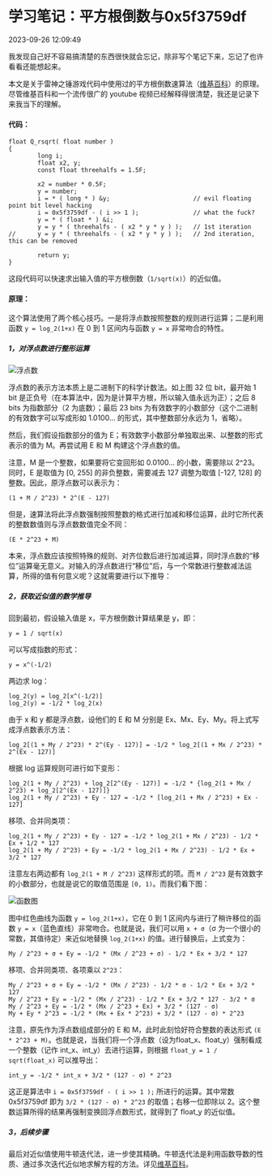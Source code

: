 # 学习笔记：平方根倒数与0x5f3759df

2023-09-26 12:09:49

我发现自己好不容易搞清楚的东西很快就会忘记，除非写个笔记下来，忘记了也许看看还能想起来。

本文是关于雷神之锤游戏代码中使用过的平方根倒数速算法（[维基百科](https://zh.wikipedia.org/zh-hans/%E5%B9%B3%E6%96%B9%E6%A0%B9%E5%80%92%E6%95%B0%E9%80%9F%E7%AE%97%E6%B3%95)）的原理。尽管维基百科和一个流传很广的 youtube 视频已经解释得很清楚，我还是记录下来我当下的理解。

#### 代码：

```
float Q_rsqrt( float number )
{
        long i;
        float x2, y;
        const float threehalfs = 1.5F;

        x2 = number * 0.5F;
        y = number;
        i = * ( long * ) &y;                       // evil floating point bit level hacking
        i = 0x5f3759df - ( i >> 1 );               // what the fuck?
        y = * ( float * ) &i;
        y = y * ( threehalfs - ( x2 * y * y ) );   // 1st iteration
//      y = y * ( threehalfs - ( x2 * y * y ) );   // 2nd iteration, this can be removed

        return y;
}
```

这段代码可以快速求出输入值的平方根倒数（`1/sqrt(x)`）的近似值。

#### 原理：


这个算法使用了两个核心技巧。一是将浮点数按照整数的规则进行运算；二是利用函数 `y = log_2(1+x)` 在 0 到 1 区间内与函数 `y = x` 非常吻合的特性。


##### 1，对浮点数进行整形运算

![浮点数](images/p2309261031.png)

浮点数的表示方法本质上是二进制下的科学计数法。如上图 32 位 bit，最开始 1 bit 是正负号（在本算法中，因为是计算平方根，所以输入值永远为正）；之后 8 bits 为指数部分（2 为底数）；最后 23 bits 为有效数字的小数部分（这个二进制的有效数字可以写成形如 1.0100... 的形式，其中整数部分永远为 1，省略）。

然后，我们假设指数部分的值为 E；有效数字小数部分单独取出来、以整数的形式表示的值为 M。再尝试用 E 和 M 构建这个浮点数的值。

注意，M 是一个整数，如果要将它变回形如 0.0100... 的小数，需要除以 2^23。同时，E 是取值为 [0, 255] 的非负整数，需要减去 127 调整为取值 [-127, 128] 的整数。因此，原浮点数可以表示为：

```
(1 + M / 2^23) * 2^(E - 127)
```

但是，速算法将此浮点数强制按照整数的格式进行加减和移位运算，此时它所代表的整数数值则与浮点数数值完全不同：

```
(E * 2^23 + M)
```

本来，浮点数应该按照特殊的规则、对齐位数后进行加减运算，同时浮点数的“移位”运算毫无意义。对输入的浮点数进行“移位”后，与一个常数进行整数减法运算，所得的值有何意义呢？这就需要进行以下推导：

##### 2，获取近似值的数学推导

回到最初，假设输入值是 x，平方根倒数计算结果是 y，即：

```
y = 1 / sqrt(x)
```

可以写成指数的形式：

```
y = x^(-1/2)
```

两边求 log：

```
log_2(y) = log_2[x^(-1/2)]
log_2(y) = -1/2 * log_2(x)
```

由于 x 和 y 都是浮点数，设他们的 E 和 M 分别是 Ex、Mx、Ey、My。将上式写成浮点数表示方法：

```
log_2[(1 + My / 2^23) * 2^(Ey - 127)] = -1/2 * log_2[(1 + Mx / 2^23) * 2^(Ex - 127)]
```

根据 log 运算规则可进行如下变形：

```
log_2(1 + My / 2^23) + log_2[2^(Ey - 127)] = -1/2 * {log_2(1 + Mx / 2^23) + log_2[2^(Ex - 127)]}
log_2(1 + My / 2^23) + Ey - 127 = -1/2 * [log_2(1 + Mx / 2^23) + Ex - 127]
```

移项、合并同类项：

```
log_2(1 + My / 2^23) + Ey - 127 = -1/2 * log_2(1 + Mx / 2^23) - 1/2 * Ex + 1/2 * 127
log_2(1 + My / 2^23) + Ey = -1/2 * log_2(1 + Mx / 2^23) - 1/2 * Ex + 3/2 * 127
```

注意左右两边都有 `log_2(1 + M / 2^23)` 这样形式的项。而 `M / 2^23` 是有效数字的小数部分，也就是说它的取值范围是 `[0, 1)`。而我们看下图：

![函数图](images/p2309261123.png)

图中红色曲线为函数 `y = log_2(1+x)`，它在 0 到 1 区间内与进行了稍许移位的函数 `y = x`（蓝色直线）非常吻合。也就是说，我们可以用 `x + σ`（σ 为一个很小的常数，其值待定）来近似地替换 `log_2(1+x)` 的值。进行替换后，上式变为：

```
My / 2^23 + σ + Ey = -1/2 * (Mx / 2^23 + σ) - 1/2 * Ex + 3/2 * 127
```

移项、合并同类项、各项乘以 `2^23`：

```
My / 2^23 + σ + Ey = -1/2 * (Mx / 2^23) - 1/2 * σ - 1/2 * Ex + 3/2 * 127
My / 2^23 + Ey = -1/2 * (Mx / 2^23) - 1/2 * Ex + 3/2 * 127 - 3/2 * σ
My / 2^23 + Ey = -1/2 * (Mx / 2^23 + Ex) + 3/2 * (127 - σ)
My + Ey * 2^23 = -1/2 * (Mx + Ex * 2^23) + 3/2 * (127 - σ) * 2^23
```

注意，原先作为浮点数组成部分的 E 和 M，此时此刻恰好符合整数的表达形式 `(E * 2^23 + M)`。也就是说，当我们将一个浮点数（设为float_x、float_y）强制看成一个整数（记作 int_x、int_y）去进行运算，则根据 `float_y = 1 / sqrt(float_x)` 可以推导出：

```
int_y = -1/2 * int_x + 3/2 * (127 - σ) * 2^23
```

这正是算法中 `i = 0x5f3759df - ( i >> 1 );` 所进行的运算。其中常数 0x5f3759df 即为 `3/2 * (127 - σ) * 2^23` 的取值；右移一位即除以 2。这个整数运算所得的结果再强制变换回浮点数形式，就得到了 float_y 的近似值。

##### 3，后续步骤

最后对近似值使用牛顿迭代法，进一步使其精确。牛顿迭代法是利用函数导数的性质、通过多次迭代近似地求解方程的方法。详见[维基百科](https://zh.wikipedia.org/zh-hans/%E7%89%9B%E9%A1%BF%E6%B3%95)。
